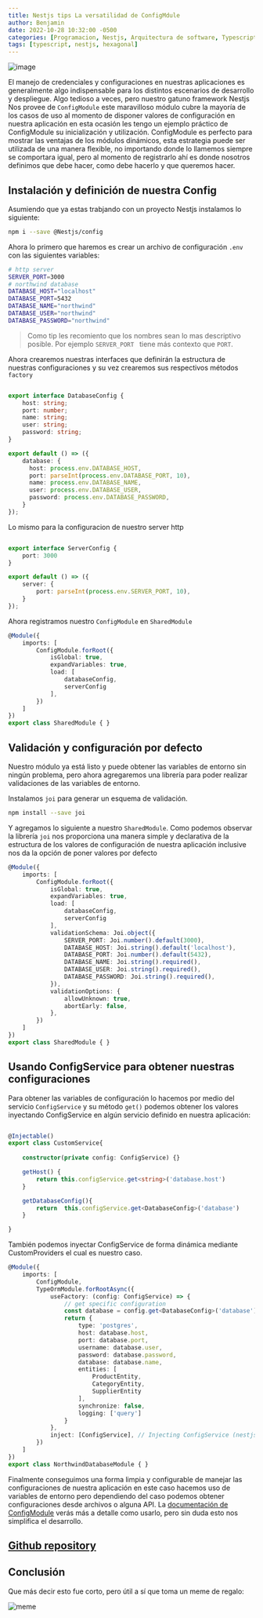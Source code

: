 ```yaml
---
title: Nestjs tips La versatilidad de ConfigMdule 
author: Benjamin
date: 2022-10-28 10:32:00 -0500
categories: [Programacion, Nestjs, Arquitectura de software, Typescript]
tags: [typescript, nestjs, hexagonal]
---
```


![image](https://i.ibb.co/6JfhKfq/Screen-Shot-2022-11-07-at-14-30-39.png)

El manejo de credenciales y configuraciones en nuestras aplicaciones es generalmente algo indispensable para los distintos escenarios de desarrollo y despliegue. Algo tedioso a veces, pero nuestro gatuno framework
Nestjs Nos provee de `ConfigModule` este maravilloso módulo cubre la mayoría de los casos de uso al momento de disponer valores de configuración en nuestra aplicación en esta ocasión les tengo un ejemplo práctico de ConfigModule su inicialización y utilización. ConfigModule es perfecto para mostrar las ventajas de los módulos dinámicos, esta estrategia puede ser utilizada de una manera flexible, no importando donde lo llamemos siempre se comportara igual, pero al momento de registrarlo ahí es donde nosotros definimos que debe hacer, como debe hacerlo y que queremos hacer.

## Instalación y definición de nuestra Config

Asumiendo que ya estas trabjando con un proyecto Nestjs instalamos lo siguiente:

```bash
npm i --save @Nestjs/config

```

Ahora lo primero que haremos es crear un archivo de configuración `.env` con las siguientes variables:

```bash
# http server 
SERVER_PORT=3000
# northwind database
DATABASE_HOST="localhost"
DATABASE_PORT=5432
DATABASE_NAME="northwind"
DATABASE_USER="northwind"
DATABASE_PASSWORD="northwind"
```

> Como tip les recomiento que los nombres sean lo mas descriptivo posible. Por ejemplo `SERVER_PORT ` tiene más contexto que `PORT`. 
  

Ahora crearemos nuestras interfaces que definirán la estructura de nuestras configuraciones y su vez crearemos sus respectivos métodos `factory`

```typescript

export interface DatabaseConfig {
    host: string;
    port: number;
    name: string;
    user: string;
    password: string;
}

export default () => ({
    database: {
      host: process.env.DATABASE_HOST,
      port: parseInt(process.env.DATABASE_PORT, 10),
      name: process.env.DATABASE_NAME,
      user: process.env.DATABASE_USER,
      password: process.env.DATABASE_PASSWORD,
    }
});

```

Lo mismo para la configuracion de nuestro server http

```typescript

export interface ServerConfig {
    port: 3000
}

export default () => ({
    server: {
        port: parseInt(process.env.SERVER_PORT, 10),
    }
});

```

Ahora registramos nuestro `ConfigModule` en `SharedModule`

```typescript
@Module({
    imports: [
        ConfigModule.forRoot({
            isGlobal: true,
            expandVariables: true,
            load: [
                databaseConfig,
                serverConfig
            ],
        })
    ]
})
export class SharedModule { }
```

## Validación y configuración por defecto

Nuestro módulo ya está listo y puede obtener las variables de entorno sin ningún problema, pero ahora agregaremos una librería para poder realizar validaciones de las variables de entorno.

Instalamos `joi` para generar un esquema de validación.
```bash
npm install --save joi
```

Y agregamos lo siguiente a nuestro `SharedModule`. Como podemos observar la librería `joi` nos proporciona una manera simple y declarativa de la estructura de los valores de configuración de nuestra aplicación inclusive nos da la opción de poner valores por defecto
```typescript
@Module({
    imports: [
        ConfigModule.forRoot({
            isGlobal: true,
            expandVariables: true,
            load: [
                databaseConfig,
                serverConfig
            ],
            validationSchema: Joi.object({
                SERVER_PORT: Joi.number().default(3000),
                DATABASE_HOST: Joi.string().default('localhost'),
                DATABASE_PORT: Joi.number().default(5432),
                DATABASE_NAME: Joi.string().required(),
                DATABASE_USER: Joi.string().required(),
                DATABASE_PASSWORD: Joi.string().required(),
            }),
            validationOptions: {
                allowUnknown: true,
                abortEarly: false,
            },
        })
    ]
})
export class SharedModule { }
```

## Usando ConfigService para obtener nuestras configuraciones

Para obtener las variables de configuración lo hacemos por medio del servicio `ConfigService` y su método `get()` podemos obtener los valores inyectando ConfigService en algún servicio definido en nuestra aplicación:

```typescript

@Injectable()
export class CustomService{
    
    constructor(private config: ConfigService) {}

    getHost() {
        return this.configService.get<string>('database.host')
    }

    getDatabaseConfig(){
        return  this.configService.get<DatabaseConfig>('database')
    }

}

```

También podemos inyectar ConfigService de forma dinámica mediante CustomProviders el cual es nuestro caso. 

```typescript
@Module({
    imports: [
        ConfigModule,
        TypeOrmModule.forRootAsync({
            useFactory: (config: ConfigService) => {
                // get specific configuration
                const database = config.get<DatabaseConfig>('database')
                return {
                    type: 'postgres',
                    host: database.host,
                    port: database.port,
                    username: database.user,
                    password: database.password,
                    database: database.name,
                    entities: [
                        ProductEntity,
                        CategoryEntity,
                        SupplierEntity
                    ],
                    synchronize: false,
                    logging: ['query']
                }
            },
            inject: [ConfigService], // Injecting ConfigService (nestjs responsability)
        })
    ]
})
export class NorthwindDatabaseModule { }
```

Finalmente conseguimos una forma limpia y configurable de manejar las configuraciones de nuestra aplicación en este caso hacemos uso de variables de entorno pero dependiendo del caso podemos obtener configuraciones desde archivos o alguna API. La [documentación de ConfigModule](https://docs.nestjs.com/techniques/configuration) verás más a detalle como usarlo, pero sin duda esto nos simplifica el desarrollo.

## [Github repository](https://github.com/nullpointer-excelsior/nestjs-northwind-hexagonal/tree/main/clean-architecture-examples/part-2-connecting-core-infraestructure-with-nestjs)


## Conclusión

Que más decir esto fue corto, pero útil a sí que toma un meme de regalo:

![meme](https://i.ibb.co/NYyS4st/Zombo-Meme-07112022145026.jpg)



